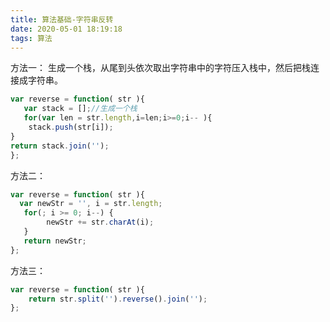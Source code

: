 ```yaml
---
title: 算法基础-字符串反转
date: 2020-05-01 18:19:18
tags: 算法
---
```


方法一：
生成一个栈，从尾到头依次取出字符串中的字符压入栈中，然后把栈连接成字符串。
```javascript
var reverse = function( str ){
   var stack = [];//生成一个栈
   for(var len = str.length,i=len;i>=0;i-- ){
    stack.push(str[i]);
}
return stack.join('');
};
```
方法二：
```javascript
var reverse = function( str ){
  var newStr = '', i = str.length;
   for(; i >= 0; i--) {
        newStr += str.charAt(i);
   }
   return newStr;
};
```
方法三：
```javascript
var reverse = function( str ){
    return str.split('').reverse().join('');
};
```
